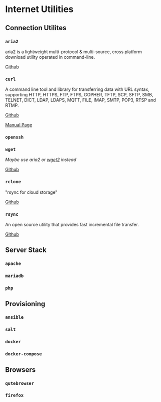 # Internet Utilities

## Connection Utilites

### `aria2`
aria2 is a lightweight multi-protocol & multi-source, cross platform download utility operated in command-line. 

[Github](https://github.com/aria2/aria2)

### `curl`
A command line tool and library for transferring data with URL syntax, supporting HTTP, HTTPS, FTP, FTPS, GOPHER, TFTP, SCP, SFTP, SMB, TELNET, DICT, LDAP, LDAPS, MQTT, FILE, IMAP, SMTP, POP3, RTSP and RTMP.

[Github](https://github.com/curl/curl)

[Manual Page](https://curl.haxx.se/docs/manual.html)

### `openssh`

### `wget`
_Maybe use aria2 or [wget2](https://github.com/rockdaboot/wget2) instead_

[Github](https://github.com/mirror/wget)

### `rclone`
"rsync for cloud storage" 

[Github](https://github.com/rclone/rclone)

### `rsync`
An open source utility that provides fast incremental file transfer. 

[Github](https://github.com/WayneD/rsync)

## Server Stack
### `apache`
### `mariadb`
### `php`

## Provisioning
### `ansible`
### `salt`
### `docker`
### `docker-compose`

## Browsers
### `qutebrowser`
### `firefox`
